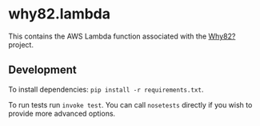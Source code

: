 # why82.lambda

This contains the AWS Lambda function associated with the [Why82?](http://why82.com) project.

## Development

To install dependencies: `pip install -r requirements.txt`.

To run tests run `invoke test`. You can call `nosetests` directly if you wish to provide more advanced options.